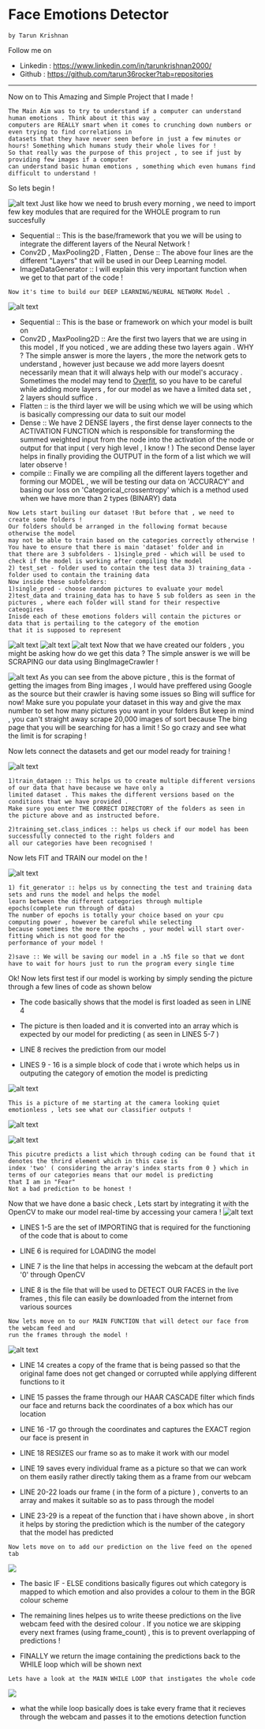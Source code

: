 # **Face Emotions Detector**
    by Tarun Krishnan
 Follow me on
   * Linkedin : https://www.linkedin.com/in/tarunkrishnan2000/
   * Github : https://github.com/tarun36rocker?tab=repositories
   -------------------------------------------------------------
 Now on to This Amazing and Simple Project that I made !
      
    The Main Aim was to try to understand if a computer can understand human emotions . Think about it this way ,
    computers are REALLY smart when it comes to crunching down numbers or even trying to find correlations in 
    datasets that they have never seen before in just a few minutes or hours! Something which humans study their whole lives for !
    So that really was the purpose of this project , to see if just by providing few images if a computer
    can understand basic human emotions , something which even humans find difficult to understand !
 So lets begin !   
    
 ![alt text](https://github.com/tarun36rocker/Open-contributions/blob/master/pic1.png)
    Just like how we need to brush every morning , we need to import few key modules that are required for the WHOLE
    program to run succesfully
    
   * Sequential :: This is the base/framework that you we will be using to integrate the different layers of the Neural Network !
   * Conv2D , MaxPooling2D , Flatten , Dense :: The above four lines are the different "Layers" that will be used in our Deep Learning model. 
   * ImageDataGenerator :: I will explain this very important function when we get to that part of the code !
   
    Now it's time to build our DEEP LEARNING/NEURAL NETWORK Model .   
  ![alt text](https://github.com/tarun36rocker/Open-contributions/blob/master/pic2.png)
   * Sequential :: This is the base or framework on which your model is built on
   * Conv2D , MaxPooling2D :: Are the first two layers that we are using in this model ,
   If you noticed , we are adding these two layers again . WHY ?
   The simple answer is more the layers , the more the network gets to understand , however just because we add more layers
   doesnt necessarily mean that it will always help with our model's accuracy . Sometimes the model may tend to [Overfit](https://www.investopedia.com/terms/o/overfitting.asp#:~:text=Overfitting%20is%20a%20modeling%20error,in%20the%20data%20under%20study.),
   so you have to be careful while adding more layers , for our model as we have a limited data set , 2 layers should suffice .
   * Flatten :: is the third layer we will be using which we will be using which is basically compressing our data to suit our model 
   * Dense :: We have 2 DENSE layers , the first dense layer connects to the ACTIVATION FUNCTION which is responsible for transforming
   the summed weighted input from the node into the activation of the node or output for that input ( very high level , I know ! )
   The second Dense layer helps in finally providing the OUTPUT in the form of a list which we will later observe !
   * compile :: Finally we are compiling all the different layers together and forming our MODEL , we will be testing our data
   on 'ACCURACY' and  basing our loss on 'Categorical_crossentropy' which is a method used when we have more than 2 types (BINARY) data
   
    Now Lets start builing our dataset !But before that , we need to create some folders !
    Our folders should be arranged in the following format because otherwise the model
    may not be able to train based on the categories correctly otherwise ! You have to ensure that there is main 'dataset' folder and in 
    that there are 3 subfolders - 1)single_pred - which will be used to check if the model is working after compiling the model
    2) test_set - folder used to contain the test data 3) training_data - folder used to contain the training data
    Now inside these subfolders:
    1)single_pred - choose random pictures to evaluate your model
    2)test_data and training_data has to have 5 sub folders as seen in the pictures , where each folder will stand for their respective
    cateogires
    Inisde each of these emotions folders will contain the pictures or data that is pertailing to the category of the emotion 
    that it is supposed to represent
   ![alt text](https://github.com/tarun36rocker/Open-contributions/blob/master/pic3.png)
   ![alt text](https://github.com/tarun36rocker/Open-contributions/blob/master/pic4.png) 
   ![alt text](https://github.com/tarun36rocker/Open-contributions/blob/master/pic5.png)
    Now that we have created our folders , you might be asking how do we get this data ?
    The simple answer is we will be SCRAPING our data using BingImageCrawler !
    
   ![alt text](https://github.com/tarun36rocker/Open-contributions/blob/master/pic6.png) 
    As you can see from the above picture , this is the format of getting the images from Bing images , I would have preffered 
    using Google as the source but their crawler is having some issues so Bing will suffice for now!
    Make sure you populate your dataset in this way and give the max number to set how many pictures you want in your folders
    But keep in mind , you can't straight away scrape 20,000 images of sort because The bing page that you will be searching for has
    a limit ! So go crazy and see what the limit is for scraping !
    
  Now lets connect the datasets and get our model ready for training !
  
  ![alt text](https://github.com/tarun36rocker/Open-contributions/blob/master/pic7.png)
  
    1)train_datagen :: This helps us to create multiple different versions of our data that have because we have only a
    limited dataset . This makes the different versions based on the conditions that we have provided .
    Make sure you enter THE CORRECT DIRECTORY of the folders as seen in the picture above and as instructed before.
    
    2)training_set.class_indices :: helps us check if our model has been successfully connected to the right folders and
    all our categories have been recognised !
    
 Now lets FIT and TRAIN our model on the !
  
  ![alt text](https://github.com/tarun36rocker/Open-contributions/blob/master/pic8.png)
  
    1) fit_generator :: helps us by connecting the test and training data sets and runs the model and helps the model 
    learn between the different categories through multiple epochs(complete run through of data)
    The number of epochs is totally your choice based on your cpu computing power , however be careful while selecting
    because sometimes the more the epochs , your model will start over-fitting which is not good for the 
    performance of your model !
    
    2)save :: We will be saving our model in a .h5 file so that we dont have to wait for hours just to run the program every single time 
    
   Ok! Now lets first test if our model is working by simply sending the picture through a few lines of code as shown below
   
   * The code basically shows that the model is first loaded as seen in LINE 4
   
   * The picture is then loaded and it is converted into an array which is 
   expected by our model for predicting ( as seen in LINES 5-7 )
   
  * LINE 8 recives the prediction from our model
   
   * LINES 9 - 16 is a simple block of code that i wrote which helps us in outputing the category of emotion the model is predicting
   
   ![alt text](https://github.com/tarun36rocker/Open-contributions/blob/master/pic9.png)
   
    This is a picture of me starting at the camera looking quiet emotionless , lets see what our classifier outputs !
   ![alt text](https://github.com/tarun36rocker/Open-contributions/blob/master/pic11.png)
   
   ![alt text](https://github.com/tarun36rocker/Open-contributions/blob/master/pic10.png)
    
    This picutre predicts a list which through coding can be found that it denotes the thrird element which in this case is 
    index 'two' ( considering the array's index starts from 0 } which in terms of our categories means that our model is predicting
    that I am in "Fear"
    Not a bad prediction to be honest !
   Now that we have done a basic check , Lets start by integrating it with the OpenCV to make our model real-time by accessing
   your camera !
   ![alt text](https://github.com/tarun36rocker/Open-contributions/blob/master/pic12.png)
    
   * LINES 1-5 are the set of IMPORTING that is required for the functioning of the code that is about to come
    
   * LINE 6 is required for LOADING the model
    
   * LINE 7 is the line that helps in accessing the webcam at the default port '0' through OpenCV
    
   * LINE 8 is the file that will be used to DETECT OUR FACES in the live frames , this file can easily be downloaded
    from the internet from various sources
    
    Now lets move on to our MAIN FUNCTION that will detect our face from the webcam feed and
    run the frames through the model !
    
   ![alt text](https://github.com/tarun36rocker/Open-contributions/blob/master/pic13.png)
   
   * LINE 14 creates a copy of the frame that is being passed so that the original fame does not get changed or
   corrupted while applying different functions to it
   
   * LINE 15 passes the frame through our HAAR CASCADE filter which finds our face and returns back the coordinates
   of a box which has our location
   
   * LINE 16 -17 go through the coordinates and captures the EXACT region our face is present in 
   
   * LINE 18 RESIZES our frame so as to make it work with our model
   
   * LINE 19 saves every individual frame as a picture so that we can work on them easily rather directly
   taking them as a frame from our webcam
   
   * LINE 20-22 loads our frame ( in the form of a picture ) , converts to an array and makes it suitable
   so as to pass through the model
   
   * LINE 23-29 is a repeat of the function that i have shown above , in short it helps by storing the prediction
   which is the number of the category that the model has predicted 
   
    Now lets move on to add our prediction on the live feed on the opened tab
   
   ![](https://github.com/tarun36rocker/Open-contributions/blob/master/pic14.png)
   
   * The basic IF - ELSE conditions basically figures out which category is mapped to which emotion and also provides
   a colour to them in the BGR colour scheme
   
   * The remaining lines helpes us to write theese predictions on the live webcam feed with the desired colour .
   If you notice we are skipping every next frames (using frame_count) , this is to prevent overlapping of predictions !
   
   * FINALLY we return the image containing the predictions back to the WHILE loop which will be shown next
   
    Lets have a look at the MAIN WHILE LOOP that instigates the whole code
    
  ![](https://github.com/tarun36rocker/Open-contributions/blob/master/pic15.png)
  
  * what the while loop basically does is take every frame that it recieves through the webcam and passes it to
  the emotions detection function
  
    
   
   
   
  
  
    
    
    
    
   
   
   
 
 
    
    
    
    
    
    
    
    
    
   


